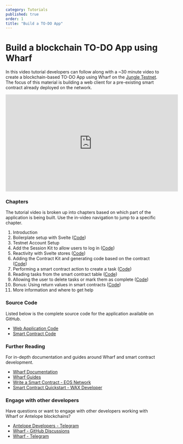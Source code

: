 ```yaml
---
category: Tutorials
published: true
order: 1
title: "Build a TO-DO App"
---
```


# Build a blockchain TO-DO App using Wharf

In this video tutorial developers can follow along with a ~30 minute video to create a blockchain-based TO-DO App using Wharf on the [Jungle Testnet](https://jungletestnet.io/). The focus of this material is building a web client for a pre-existing smart contract already deployed on the network.

<div class="video">
    <iframe width="560" height="315" src="https://www.youtube.com/embed/EIRR8_JPXuk?si=PzVMBx0HD551Njdi" title="YouTube video player" frameborder="0" allow="accelerometer; autoplay; clipboard-write; encrypted-media; gyroscope; picture-in-picture; web-share" allowfullscreen></iframe>
</div>

### Chapters

The tutorial video is broken up into chapters based on which part of the application is being built. Use the in-video navigation to jump to a specific chapter.

1. Introduction
1. Boilerplate setup with Svelte ([Code](https://github.com/wharfkit/tutorial-client/tree/01-initial-template))
1. Testnet Account Setup
1. Add the Session Kit to allow users to log in ([Code](https://github.com/wharfkit/tutorial-client/tree/03-session-kit))
1. Reactivity with Svelte stores ([Code](https://github.com/wharfkit/tutorial-client/tree/04-ui-controls))
1. Adding the Contract Kit and generating code based on the contract ([Code](https://github.com/wharfkit/tutorial-client/tree/05-contract-kit))
1. Performing a smart contract action to create a task ([Code](https://github.com/wharfkit/tutorial-client/tree/06-adding-items))
1. Reading tasks from the smart contract table ([Code](https://github.com/wharfkit/tutorial-client/tree/07-retrieving-items))
1. Allowing the user to delete tasks or mark them as complete ([Code](https://github.com/wharfkit/tutorial-client/tree/08-updating-tasks))
1. Bonus: Using return values in smart contracts ([Code](https://github.com/wharfkit/tutorial-client/tree/09-return-values))
1. More information and where to get help

### Source Code

Listed below is the complete source code for the application available on GitHub.

- [Web Application Code](https://github.com/wharfkit/tutorial-client)
- [Smart Contract Code](https://github.com/wharfkit/tutorial-todo-contract)

### Further Reading

For in-depth documentation and guides around Wharf and smart contract development.

- [Wharf Documentation](/docs)
- [Wharf Guides](/guides)
- [Write a Smart Contract - EOS Network](https://docs.eosnetwork.com/docs/latest/quick-start/write-a-contract/)
- [Smart Contract Quickstart - WAX Developer](https://developer.wax.io/build/dapp-development/smart-contract-quickstart/)

### Engage with other developers

Have questions or want to engage with other developers working with Wharf or Antelope blockchains?

- [Antelope Developers - Telegram](https://t.me/antelopedevs)
- [Wharf - GitHub Discussions](https://github.com/orgs/wharfkit/discussions)
- [Wharf - Telegram](https://t.me/wharfkit)
